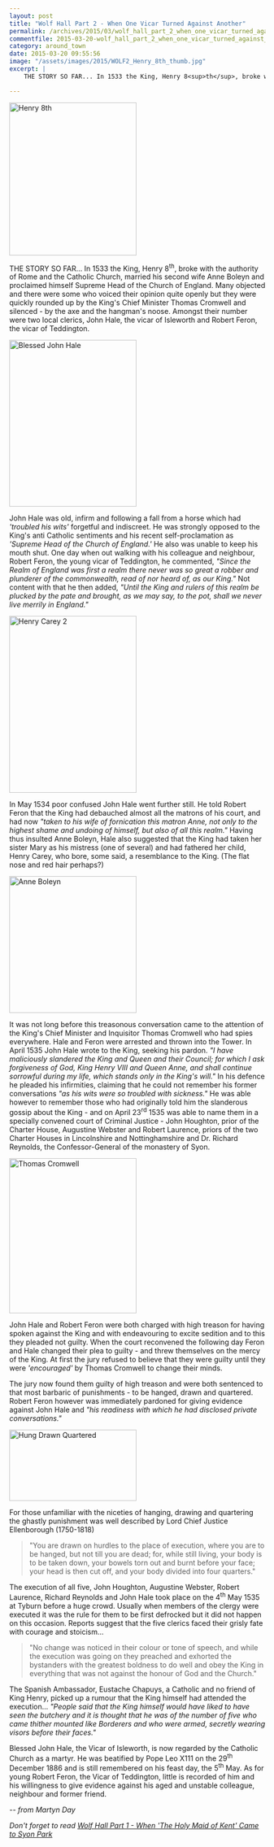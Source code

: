 ```yaml
---
layout: post
title: "Wolf Hall Part 2 - When One Vicar Turned Against Another"
permalink: /archives/2015/03/wolf_hall_part_2_when_one_vicar_turned_against_ano.html
commentfile: 2015-03-20-wolf_hall_part_2_when_one_vicar_turned_against_ano
category: around_town
date: 2015-03-20 09:55:56
image: "/assets/images/2015/WOLF2_Henry_8th_thumb.jpg"
excerpt: |
    THE STORY SO FAR... In 1533 the King, Henry 8<sup>th</sup>, broke with the authority of Rome and the Catholic Church, married his second wife Anne Boleyn and proclaimed himself Supreme Head of the Church of England. Many objected and there were some who voiced their opinion quite openly but they were quickly rounded up by the King's Chief Minister Thomas Cromwell and silenced - by the axe and the hangman's noose. Amongst their number were two local clerics, John Hale, the vicar of Isleworth and Robert Feron, the vicar of Teddington.

---
```


<a href="/assets/images/2015/WOLF2_Henry_8th.jpg" title="See larger version of - Henry 8th"><img src="/assets/images/2015/WOLF2_Henry_8th_thumb.jpg" width="250" height="301" alt="Henry 8th" class="photo right" /></a>

THE STORY SO FAR... In 1533 the King, Henry 8<sup>th</sup>, broke with the authority of Rome and the Catholic Church, married his second wife Anne Boleyn and proclaimed himself Supreme Head of the Church of England. Many objected and there were some who voiced their opinion quite openly but they were quickly rounded up by the King's Chief Minister Thomas Cromwell and silenced - by the axe and the hangman's noose. Amongst their number were two local clerics, John Hale, the vicar of Isleworth and Robert Feron, the vicar of Teddington.

<a href="/assets/images/2015/WOLF2_Blessed_John_Hale.jpg" title="See larger version of - Blessed John Hale"><img src="/assets/images/2015/WOLF2_Blessed_John_Hale_thumb.jpg" width="250" height="328" alt="Blessed John Hale" class="photo right" /></a>

John Hale was old, infirm and following a fall from a horse which had <em>'troubled his wits'</em> forgetful and indiscreet. He was strongly opposed to the King's anti Catholic sentiments and his recent self-proclamation as <em>'Supreme Head of the Church of England.'</em> He also was unable to keep his mouth shut. One day when out walking with his colleague and neighbour, Robert Feron, the young vicar of Teddington, he commented, <em>"Since the Realm of England was first a realm there never was so great a robber and plunderer of the commonwealth, read of nor heard of, as our King."</em> Not content with that he then added, <em>"Until the King and rulers of this realm be plucked by the pate and brought, as we may say, to the pot, shall we never live merrily in England."</em>

<a href="/assets/images/2015/WOLF2_Henry_Carey_2.jpg" title="See larger version of - Henry Carey 2"><img src="/assets/images/2015/WOLF2_Henry_Carey_2_thumb.jpg" width="250" height="348" alt="Henry Carey 2" class="photo right" /></a>

In May 1534 poor confused John Hale went further still. He told Robert Feron that the King had debauched almost all the matrons of his court, and had now <em>"taken to his wife of fornication this matron Anne, not only to the highest shame and undoing of himself, but also of all this realm."</em> Having thus insulted Anne Boleyn, Hale also suggested that the King had taken her sister Mary as his mistress (one of several) and had fathered her child, Henry Carey, who bore, some said, a resemblance to the King. (The flat nose and red hair perhaps?)

<a href="/assets/images/2015/WOLF2_Anne_Boleyn.jpg" title="See larger version of - Anne Boleyn"><img src="/assets/images/2015/WOLF2_Anne_Boleyn_thumb.jpg" width="250" height="269" alt="Anne Boleyn" class="photo right" /></a>

It was not long before this treasonous conversation came to the attention of the King's Chief Minister and Inquisitor Thomas Cromwell who had spies everywhere. Hale and Feron were arrested and thrown into the Tower. In April 1535 John Hale wrote to the King, seeking his pardon. <em>"I have maliciously slandered the King and Queen and their Council; for which I ask forgiveness of God, King Henry VIII and Queen Anne, and shall continue sorrowful during my life, which stands only in the King's will."</em> In his defence he pleaded his infirmities, claiming that he could not remember his former conversations <em>"as his wits were so troubled with sickness."</em> He was able however to remember those who had originally told him the slanderous gossip about the King - and on April 23<sup>rd</sup> 1535 was able to name them in a specially convened court of Criminal Justice - John Houghton, prior of the Charter House, Augustine Webster and Robert Laurence, priors of the two Charter Houses in Lincolnshire and Nottinghamshire and Dr. Richard Reynolds, the Confessor-General of the monastery of Syon.

<a href="/assets/images/2015/WOLF2_Thomas_Cromwell.jpg" title="See larger version of - Thomas Cromwell"><img src="/assets/images/2015/WOLF2_Thomas_Cromwell_thumb.jpg" width="250" height="305" alt="Thomas Cromwell" class="photo right" /></a>

John Hale and Robert Feron were both charged with high treason for having spoken against the King and with endeavouring to excite sedition and to this they pleaded not guilty. When the court reconvened the following day Feron and Hale changed their plea to guilty - and threw themselves on the mercy of the King. At first the jury refused to believe that they were guilty until they were <em>'encouraged'</em> by Thomas Cromwell to change their minds.

The jury now found them guilty of high treason and were both sentenced to that most barbaric of punishments - to be hanged, drawn and quartered. Robert Feron however was immediately pardoned for giving evidence against John Hale and <em>"his readiness with which he had disclosed private conversations."</em>

<div markdown="1" class="box">
<a href="/assets/images/2015/WOLF2_HungDrawnQuartered.jpg" title="See larger version of - HungDrawnQuartered"><img src="/assets/images/2015/WOLF2_HungDrawnQuartered_thumb.jpg" width="250" height="140" alt="Hung Drawn Quartered" class="photo left" /></a>

For those unfamiliar with the niceties of hanging, drawing and quartering the ghastly punishment was well described by Lord Chief Justice Ellenborough (1750-1818)

> "You are drawn on hurdles to the place of execution, where you are to be hanged, but not till you are dead; for, while still living, your body is to be taken down, your bowels torn out and burnt before your face; your head is then cut off, and your body divided into four quarters."

</div>
The execution of all five, John Houghton, Augustine Webster, Robert Laurence, Richard Reynolds and John Hale took place on the 4<sup>th</sup> May 1535 at Tyburn before a huge crowd. Usually when members of the clergy were executed it was the rule for them to be first defrocked but it did not happen on this occasion. Reports suggest that the five clerics faced their grisly fate with courage and stoicism...

> "No change was noticed in their colour or tone of speech, and while the execution was going on they preached and exhorted the bystanders with the greatest boldness to do well and obey the King in everything that was not against the honour of God and the Church."

The Spanish Ambassador, Eustache Chapuys, a Catholic and no friend of King Henry, picked up a rumour that the King himself had attended the execution... <em>"People said that the King himself would have liked to have seen the butchery and it is thought that he was of the number of five who came thither mounted like Borderers and who were armed, secretly wearing visors before their faces."</em>

Blessed John Hale, the Vicar of Isleworth, is now regarded by the Catholic Church as a martyr. He was beatified by Pope Leo X111 on the 29<sup>th</sup> December 1886 and is still remembered on his feast day, the 5<sup>th</sup> May. As for young Robert Feron, the Vicar of Teddington, little is recorded of him and his willingness to give evidence against his aged and unstable colleague, neighbour and former friend.

<cite>-- from Martyn Day</cite>

<em>Don't forget to read [Wolf Hall Part 1 - When 'The Holy Maid of Kent' Came to Syon Park](/archives/2015/03/wolf_hall_part_1_when_the_holy_maid_of_kent_came_t.html)</em>
